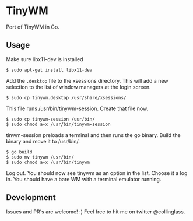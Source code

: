 # TinyWM

Port of TinyWM in Go.

## Usage

Make sure libx11-dev is installed

```
$ sudo apt-get install libx11-dev
```

Add the ```.desktop``` file to the xsessions directory. This will add a new selection to the list of window managers at the login screen. 

```
$ sudo cp tinywm.desktop /usr/share/xsessions/
```

This file runs /usr/bin/tinywm-session. Create that file now.

```
$ sudo cp tinywm-session /usr/bin/
$ sudo chmod a+x /usr/bin/tinywm-session
```

tinwm-session preloads a terminal and then runs the go binary. Build the binary and move it to /usr/bin/.

```
$ go build
$ sudo mv tinywm /usr/bin/
$ sudo chmod a+x /usr/bin/tinywm
```

Log out. You should now see tinywm as an option in the list. Choose it a log in. You should have a bare WM with a terminal emulator running.

## Development

Issues and PR's are welcome! :) Feel free to hit me on twitter @collinglass.
